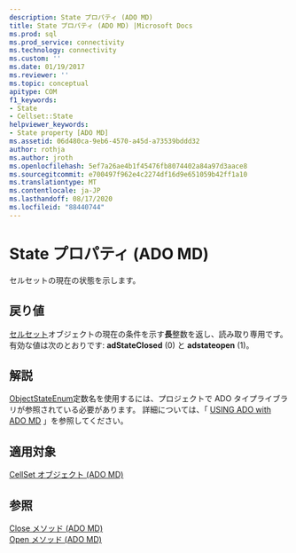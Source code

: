 ```yaml
---
description: State プロパティ (ADO MD)
title: State プロパティ (ADO MD) |Microsoft Docs
ms.prod: sql
ms.prod_service: connectivity
ms.technology: connectivity
ms.custom: ''
ms.date: 01/19/2017
ms.reviewer: ''
ms.topic: conceptual
apitype: COM
f1_keywords:
- State
- Cellset::State
helpviewer_keywords:
- State property [ADO MD]
ms.assetid: 06d480ca-9eb6-4570-a45d-a73539bddd32
author: rothja
ms.author: jroth
ms.openlocfilehash: 5ef7a26ae4b1f45476fb8074402a84a97d3aace8
ms.sourcegitcommit: e700497f962e4c2274df16d9e651059b42ff1a10
ms.translationtype: MT
ms.contentlocale: ja-JP
ms.lasthandoff: 08/17/2020
ms.locfileid: "88440744"
---
```

# <a name="state-property-ado-md"></a>State プロパティ (ADO MD)
セルセットの現在の状態を示します。  
  
## <a name="return-values"></a>戻り値  
 [セルセット](../../../ado/reference/ado-md-api/cellset-object-ado-md.md)オブジェクトの現在の条件を示す**長**整数を返し、読み取り専用です。 有効な値は次のとおりです: **adStateClosed** (0) と **adstateopen** (1)。  
  
## <a name="remarks"></a>解説  
 [ObjectStateEnum](../../../ado/reference/ado-api/objectstateenum.md)定数名を使用するには、プロジェクトで ADO タイプライブラリが参照されている必要があります。 詳細については、「 [USING ADO with ADO MD](../../../ado/guide/multidimensional/using-ado-with-ado-md.md) 」を参照してください。  
  
## <a name="applies-to"></a>適用対象  
 [CellSet オブジェクト (ADO MD)](../../../ado/reference/ado-md-api/cellset-object-ado-md.md)  
  
## <a name="see-also"></a>参照  
 [Close メソッド (ADO MD)](../../../ado/reference/ado-md-api/close-method-ado-md.md)   
 [Open メソッド (ADO MD)](../../../ado/reference/ado-md-api/open-method-ado-md.md)
